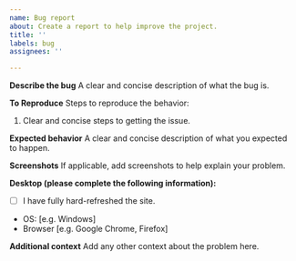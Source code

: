 ```yaml
---
name: Bug report
about: Create a report to help improve the project.
title: ''
labels: bug
assignees: ''

---
```


**Describe the bug**
A clear and concise description of what the bug is.

**To Reproduce**
Steps to reproduce the behavior:
1. Clear and concise steps to getting the issue.

**Expected behavior**
A clear and concise description of what you expected to happen.

**Screenshots**
If applicable, add screenshots to help explain your problem.

**Desktop (please complete the following information):**
 - [ ] I have fully hard-refreshed the site.
 - OS: [e.g. Windows]
 - Browser [e.g. Google Chrome, Firefox]

**Additional context**
Add any other context about the problem here.
